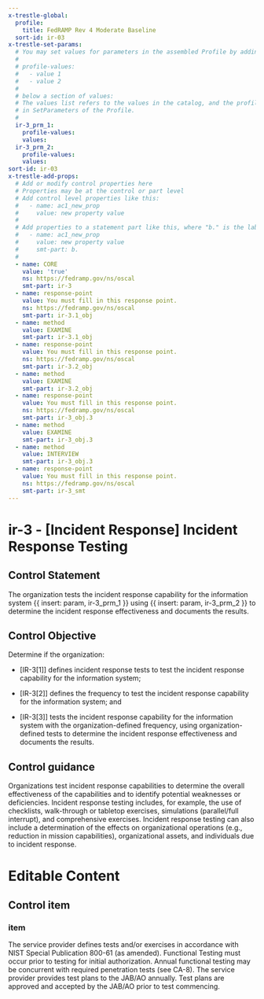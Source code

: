 ```yaml
---
x-trestle-global:
  profile:
    title: FedRAMP Rev 4 Moderate Baseline
  sort-id: ir-03
x-trestle-set-params:
  # You may set values for parameters in the assembled Profile by adding
  #
  # profile-values:
  #   - value 1
  #   - value 2
  #
  # below a section of values:
  # The values list refers to the values in the catalog, and the profile-values represent values
  # in SetParameters of the Profile.
  #
  ir-3_prm_1:
    profile-values:
    values:
  ir-3_prm_2:
    profile-values:
    values:
sort-id: ir-03
x-trestle-add-props:
  # Add or modify control properties here
  # Properties may be at the control or part level
  # Add control level properties like this:
  #   - name: ac1_new_prop
  #     value: new property value
  #
  # Add properties to a statement part like this, where "b." is the label of the target statement part
  #   - name: ac1_new_prop
  #     value: new property value
  #     smt-part: b.
  #
  - name: CORE
    value: 'true'
    ns: https://fedramp.gov/ns/oscal
    smt-part: ir-3
  - name: response-point
    value: You must fill in this response point.
    ns: https://fedramp.gov/ns/oscal
    smt-part: ir-3.1_obj
  - name: method
    value: EXAMINE
    smt-part: ir-3.1_obj
  - name: response-point
    value: You must fill in this response point.
    ns: https://fedramp.gov/ns/oscal
    smt-part: ir-3.2_obj
  - name: method
    value: EXAMINE
    smt-part: ir-3.2_obj
  - name: response-point
    value: You must fill in this response point.
    ns: https://fedramp.gov/ns/oscal
    smt-part: ir-3_obj.3
  - name: method
    value: EXAMINE
    smt-part: ir-3_obj.3
  - name: method
    value: INTERVIEW
    smt-part: ir-3_obj.3
  - name: response-point
    value: You must fill in this response point.
    ns: https://fedramp.gov/ns/oscal
    smt-part: ir-3_smt
---
```


# ir-3 - \[Incident Response\] Incident Response Testing

## Control Statement

The organization tests the incident response capability for the information system {{ insert: param, ir-3_prm_1 }} using {{ insert: param, ir-3_prm_2 }} to determine the incident response effectiveness and documents the results.

## Control Objective

Determine if the organization:

- \[IR-3[1]\] defines incident response tests to test the incident response capability for the information system;

- \[IR-3[2]\] defines the frequency to test the incident response capability for the information system; and

- \[IR-3[3]\] tests the incident response capability for the information system with the organization-defined frequency, using organization-defined tests to determine the incident response effectiveness and documents the results.

## Control guidance

Organizations test incident response capabilities to determine the overall effectiveness of the capabilities and to identify potential weaknesses or deficiencies. Incident response testing includes, for example, the use of checklists, walk-through or tabletop exercises, simulations (parallel/full interrupt), and comprehensive exercises. Incident response testing can also include a determination of the effects on organizational operations (e.g., reduction in mission capabilities), organizational assets, and individuals due to incident response.

# Editable Content

<!-- Make additions and edits below -->
<!-- The above represents the contents of the control as received by the profile, prior to additions. -->
<!-- If the profile makes additions to the control, they will appear below. -->
<!-- The above markdown may not be edited but you may edit the content below, and/or introduce new additions to be made by the profile. -->
<!-- If there is a yaml header at the top, parameter values may be edited. Use --set-parameters to incorporate the changes during assembly. -->
<!-- The content here will then replace what is in the profile for this control, after running profile-assemble. -->
<!-- The added parts in the profile for this control are below.  You may edit them and/or add new ones. -->
<!-- Each addition must have a heading either of the form ## Control my_addition_name -->
<!-- or ## Part a. (where the a. refers to one of the control statement labels.) -->
<!-- "## Control" parts are new parts added after the statement part. -->
<!-- "## Part" parts are new parts added into the top-level statement part with that label. -->
<!-- Subparts may be added with nested hash levels of the form ### My Subpart Name -->
<!-- underneath the parent ## Control or ## Part being added -->
<!-- See https://ibm.github.io/compliance-trestle/tutorials/ssp_profile_catalog_authoring/ssp_profile_catalog_authoring for guidance. -->

## Control item

### item

The service provider defines tests and/or exercises in accordance with NIST Special Publication 800-61 (as amended). Functional Testing must occur prior to testing for initial authorization. Annual functional testing may be concurrent with required penetration tests (see CA-8). The service provider provides test plans to the JAB/AO annually. Test plans are approved and accepted by the JAB/AO prior to test commencing.
